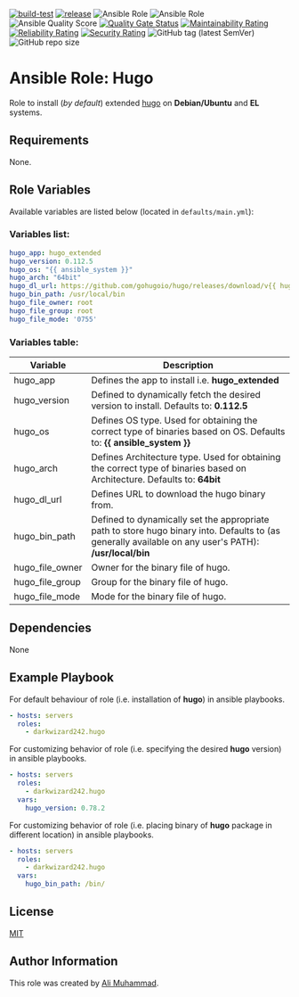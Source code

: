 [![build-test](https://github.com/darkwizard242/ansible-role-hugo/workflows/build-and-test/badge.svg?branch=master)](https://github.com/darkwizard242/ansible-role-hugo/actions?query=workflow%3Abuild-and-test) [![release](https://github.com/darkwizard242/ansible-role-hugo/workflows/release/badge.svg)](https://github.com/darkwizard242/ansible-role-hugo/actions?query=workflow%3Arelease) ![Ansible Role](https://img.shields.io/ansible/role/47495?color=dark%20green%20) ![Ansible Role](https://img.shields.io/ansible/role/d/47495?label=role%20downloads) ![Ansible Quality Score](https://img.shields.io/ansible/quality/47495?label=ansible%20quality%20score) [![Quality Gate Status](https://sonarcloud.io/api/project_badges/measure?project=ansible-role-hugo&metric=alert_status)](https://sonarcloud.io/dashboard?id=ansible-role-hugo) [![Maintainability Rating](https://sonarcloud.io/api/project_badges/measure?project=ansible-role-hugo&metric=sqale_rating)](https://sonarcloud.io/dashboard?id=ansible-role-hugo) [![Reliability Rating](https://sonarcloud.io/api/project_badges/measure?project=ansible-role-hugo&metric=reliability_rating)](https://sonarcloud.io/dashboard?id=ansible-role-hugo) [![Security Rating](https://sonarcloud.io/api/project_badges/measure?project=ansible-role-hugo&metric=security_rating)](https://sonarcloud.io/dashboard?id=ansible-role-hugo) ![GitHub tag (latest SemVer)](https://img.shields.io/github/tag/darkwizard242/ansible-role-hugo?label=release) ![GitHub repo size](https://img.shields.io/github/repo-size/darkwizard242/ansible-role-hugo?color=orange&style=flat-square)

# Ansible Role: Hugo

Role to install (_by default_) extended [hugo](https://github.com/gohugoio/hugo) on **Debian/Ubuntu** and **EL** systems.

## Requirements

None.

## Role Variables

Available variables are listed below (located in `defaults/main.yml`):

### Variables list:

```yaml
hugo_app: hugo_extended
hugo_version: 0.112.5
hugo_os: "{{ ansible_system }}"
hugo_arch: "64bit"
hugo_dl_url: https://github.com/gohugoio/hugo/releases/download/v{{ hugo_version }}/{{ hugo_app }}_{{ hugo_version }}_{{ hugo_os }}-{{ hugo_arch }}.tar.gz
hugo_bin_path: /usr/local/bin
hugo_file_owner: root
hugo_file_group: root
hugo_file_mode: '0755'
```

### Variables table:

Variable        | Description
--------------- | ------------------------------------------------------------------------------------------------------------------------------------------------------
hugo_app        | Defines the app to install i.e. **hugo_extended**
hugo_version    | Defined to dynamically fetch the desired version to install. Defaults to: **0.112.5**
hugo_os         | Defines OS type. Used for obtaining the correct type of binaries based on OS. Defaults to: **{{ ansible_system }}**
hugo_arch       | Defines Architecture type. Used for obtaining the correct type of binaries based on Architecture. Defaults to: **64bit**
hugo_dl_url     | Defines URL to download the hugo binary from.
hugo_bin_path   | Defined to dynamically set the appropriate path to store hugo binary into. Defaults to (as generally available on any user's PATH): **/usr/local/bin**
hugo_file_owner | Owner for the binary file of hugo.
hugo_file_group | Group for the binary file of hugo.
hugo_file_mode  | Mode for the binary file of hugo.

## Dependencies

None

## Example Playbook

For default behaviour of role (i.e. installation of **hugo**) in ansible playbooks.

```yaml
- hosts: servers
  roles:
    - darkwizard242.hugo
```

For customizing behavior of role (i.e. specifying the desired **hugo** version) in ansible playbooks.

```yaml
- hosts: servers
  roles:
    - darkwizard242.hugo
  vars:
    hugo_version: 0.78.2
```

For customizing behavior of role (i.e. placing binary of **hugo** package in different location) in ansible playbooks.

```yaml
- hosts: servers
  roles:
    - darkwizard242.hugo
  vars:
    hugo_bin_path: /bin/
```

## License

[MIT](https://github.com/darkwizard242/ansible-role-hugo/blob/master/LICENSE)

## Author Information

This role was created by [Ali Muhammad](https://www.alimuhammad.dev/).
